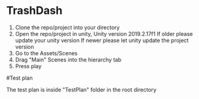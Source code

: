# TrashDash

1. Clone the repo/project into your directory
2. Open the repo/project in unity, Unity version 2019.2.17f1
	If older please update your unity version
	If newer please let unity update the project version
3. Go to the Assets/Scenes
4. Drag "Main" Scenes into the hierarchy tab
5. Press play


#Test plan

The test plan is inside "TestPlan" folder in the root directory

